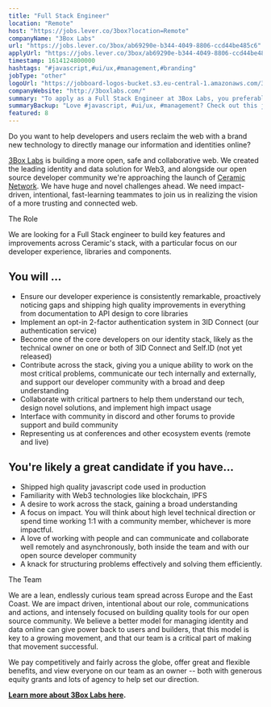 ```yaml
---
title: "Full Stack Engineer"
location: "Remote"
host: "https://jobs.lever.co/3box?location=Remote"
companyName: "3Box Labs"
url: "https://jobs.lever.co/3box/ab69290e-b344-4049-8806-ccd44be485c6"
applyUrl: "https://jobs.lever.co/3box/ab69290e-b344-4049-8806-ccd44be485c6/apply"
timestamp: 1614124800000
hashtags: "#javascript,#ui/ux,#management,#branding"
jobType: "other"
logoUrl: "https://jobboard-logos-bucket.s3.eu-central-1.amazonaws.com/3box-labs"
companyWebsite: "http://3boxlabs.com/"
summary: "To apply as a Full Stack Engineer at 3Box Labs, you preferably need to have some knowledge of: #javascript, #ui/ux, #management."
summaryBackup: "Love #javascript, #ui/ux, #management? Check out this job post!"
featured: 8
---
```


Do you want to help developers and users reclaim the web with a brand new technology to directly manage our information and identities online?

[3Box Labs](http://3boxlabs.com) is building a more open, safe and collaborative web. We created the leading identity and data solution for Web3, and alongside our open source developer community we're approaching the launch of [Ceramic Network](http://ceramic.network). We have huge and novel challenges ahead. We need impact-driven, intentional, fast-learning teammates to join us in realizing the vision of a more trusting and connected web.

The Role

We are looking for a Full Stack engineer to build key features and improvements across Ceramic's stack, with a particular focus on our developer experience, libraries and components. 

## You will ...

*   Ensure our developer experience is consistently remarkable, proactively noticing gaps and shipping high quality improvements in everything from documentation to API design to core libraries
*   Implement an opt-in 2-factor authentication system in 3ID Connect (our authentication service)
*   Become one of the core developers on our identity stack, likely as the technical owner on one or both of 3ID Connect and Self.ID (not yet released)
*   Contribute across the stack, giving you a unique ability to work on the most critical problems, communicate our tech internally and externally, and support our developer community with a broad and deep understanding
*   Collaborate with critical partners to help them understand our tech, design novel solutions, and implement high impact usage
*   Interface with community in discord and other forums to provide support and build community
*   Representing us at conferences and other ecosystem events (remote and live)

## You're likely a great candidate if you have...

*   Shipped high quality javascript code used in production
*   Familiarity with Web3 technologies like blockchain, IPFS
*   A desire to work across the stack, gaining a broad understanding
*   A focus on impact. You will think about high level technical direction or spend time working 1:1 with a community member, whichever is more impactful.
*   A love of working with people and can communicate and collaborate well remotely and asynchronously, both inside the team and with our open source developer community
*   A knack for structuring problems effectively and solving them efficiently.

The Team

We are a lean, endlessly curious team spread across Europe and the East Coast. We are impact driven, intentional about our role, communications and actions, and intensely focused on building quality tools for our open source community. We believe a better model for managing identity and data online can give power back to users and builders, that this model is key to a growing movement, and that our team is a critical part of making that movement successful.

We pay competitively and fairly across the globe, offer great and flexible benefits, and view everyone on our team as an owner -- both with generous equity grants and lots of agency to help set our direction.

[**Learn more about 3Box Labs here**](https://www.notion.so/threebox/About-3Box-Labs-7100eadf86624b1ba00793da29a08711)**.**
